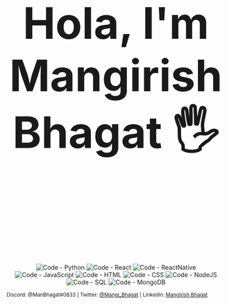 <h2 style="font-size:100px;" align="center">
  <!--<img src="pfp-c.png" height="150vh"></img>-->
  <br/>
  Hola, I'm Mangirish Bhagat 🖐
  <br/>
  <br/>
 </h2>


<p align="center">
  <img title="Code - Python" alt="Code - Python" src="https://img.shields.io/badge/Code-Python-informational?style=flat&logo=Python&logoColor=white&color=3178C6"/>
  <img title="Code - React" alt="Code - React" src="https://img.shields.io/badge/Code-React-informational?style=flat&logo=React&logoColor=white&color=61DAFB"/>
  <img title="Code - React" alt="Code - ReactNative" src="https://img.shields.io/badge/Code-ReactNative-informational?style=flat&logo=React&logoColor=white&color=61DAFB"/> 
  <img title="Code - JavaScript" alt="Code - JavaScript" src="https://img.shields.io/badge/Code-JavaScript-informational?style=flat&logo=JavaScript&logoColor=white&color=F7DF1E"/>
  <img title="Code - HTML" alt="Code - HTML" src="https://img.shields.io/badge/Code-HTML-informational?style=flat&logo=HTML&logoColor=white&color=239120"/>
  <img title="Code - CSS" alt="Code - CSS" src="https://img.shields.io/badge/Code-CSS-informational?style=flat&logo=CSS&logoColor=white&color=239120"/>
  <img title="DB - NodeJS" alt="Code - NodeJS" src="https://img.shields.io/badge/Code-NodeJS-informational?style=flat&logo=NodeJS&logoColor=white&color=2C2D72"/>
  <img title="DB - SQL" alt="Code - SQL" src="https://img.shields.io/badge/DB-SQL-informational?style=flat&logo=MYSQL&logoColor=white&color=2C2D72"/>
  <img title="DB - MongoDB" alt="Code - MongoDB" src="https://img.shields.io/badge/DB-MongoDB-informational?style=flat&logo=MongoDB&logoColor=white&color=2C2D72"/>
  
 
</p>

<!-- ### Oh, I see you are here, lurking around my profile... -->
<!--First of all, welcome. I am Goldy, not that new around here. I began my programming "career" back in 2015 in a small platform called Roblox. Currently I am a full stack programmer who'se finishing his education and contributing to open source projects.

I'll be honored to collaborate with anyone on any project, my Discord is right down there if you'd like to contact me. -->

<!--### And now: some stats-->



<sub>Discord: @ManBhagat#0833 | Twitter: <a href="https://twitter.com/Mangi_Bhagat"> @Mangi_Bhagat</a> | LinkedIn: <a href="https://twitter.com/Mangi_Bhagat"> Mangirish Bhagat</a></sub>


<!--
**goldyydev/GoldyyDev** is a ✨ _special_ ✨ repository because its `README.md` (this file) appears on your GitHub profile.

Here are some ideas to get you started:

- 🔭 I’m currently working on ...
- 🌱 I’m currently learning ...
- 👯 I’m looking to collaborate on ...
- 🤔 I’m looking for help with ...
- 💬 Ask me about ...
- 📫 How to reach me: ...
- 😄 Pronouns: ...
- ⚡ Fun fact: ...
-->
